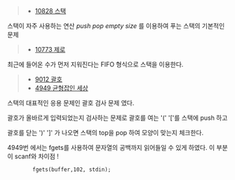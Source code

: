 > - [10828 스택](https://www.acmicpc.net/problem/10828)

스택이 자주 사용하는 연산 _push pop empty size_ 를 이용하여 푸는 스택의 기본적인 문제

> - [10773 제로](https://www.acmicpc.net/problem/10773)

최근에 들어온 수가 먼저 지워진다는 FIFO 형식으로 스택을 이용한다.

> - [9012 괄호](https://www.acmicpc.net/problem/9012)
> - [4949 균형잡인 세상](https://www.acmicpc.net/problem/4949)

스택의 대표적인 응용 문제인 괄호 검사 문제 였다.

괄호가 올바르게 입력되었는지 검사하는 문제로 괄호를 여는 '(' '['를 스택에 push 하고

괄호를 닫는 ')' ']' 가 나오면 스택의 top을 pop 하여 모양이 맞는지 체크한다.

4949번 에서는 fgets를 사용하여 문자열의 공백까지 읽어들일 수 있게 하였다. 이 부분이 scanf와 차이점 !

```
		fgets(buffer,102, stdin);
```
